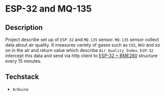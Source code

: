 # ESP-32 and MQ-135

## Description

Project describe set up of `ESP-32` and `MQ-135` sensor. `MQ-135` sensor collect data about air quality. It measures variety of gases such as `CO2`, `NH3` and so on in the air and return value which describe `Air Quality Index`. `ESP-32` intercept this data and send via http client to [ESP-32 + BME280](https://github.com/wojciechszmelczerczyk/esp32-bme280-data-collection) structure every 15 minutes.

## Techstack

- `Arduino`
